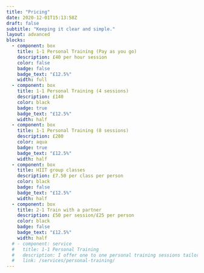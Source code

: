 ```yaml
---
title: "Pricing"
date: 2020-12-01T15:13:58Z
draft: false
subtitle: "Keeping it clear and simple."
layout: advanced
blocks: 
  - component: box
    title: 1-1 Personal Training (Pay as you go)
    description: £40 per hour session
    color: false
    badge: false
    badge_text: "£12.5%" 
    width: full
  - component: box
    title: 1-1 Personal Training (4 sessions)
    description: £140
    color: black 
    badge: true
    badge_text: "£12.5%" 
    width: half
  - component: box
    title: 1-1 Personal Training (8 sessions)
    description: £280
    color: aqua
    badge: true
    badge_text: "£12.5%" 
    width: half
  - component: box
    title: HIIT group classes
    description: £7.50 per class per person
    color: black 
    badge: false
    badge_text: "£12.5%" 
    width: half
  - component: box
    title: 2-1 Train with a partner
    description: £50 per session/£25 per person
    color: black 
    badge: false
    badge_text: "£12.5%" 
    width: half
  # - component: service
  #   title: 1-1 Personal Training
  #   description: I offer one to one personal training sessions tailored to your personal fitness goals.
  #   link: /services/personal-training/
---
```

